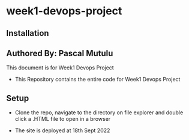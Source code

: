 # week1-devops-project
## Installation
## Authored By: Pascal Mutulu

This document is for Week1 Devops Project

- This Repository contains the entire code for Week1 Devops Project

## Setup

- Clone the repo, navigate to the directory on file explorer and double click a .HTML file to open in a browser

- The site is deployed at 18th Sept 2022